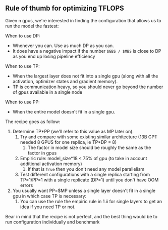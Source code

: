 ## Rule of thumb for optimizing TFLOPS

Given n gpus, we're interested in finding the configuration that allows us to run the model the fastest:

When to use DP:
 - Whenever you can. Use as much DP as you can.
 - It does have a negative impact if the number `$GBS / $MBS` is close to DP as you end up losing pipeline efficiency

When to use TP:
 - When the largest layer does not fit into a single gpu (along with all the activation, optimizer states and gradient memory).
 - TP is communication heavy, so you should never go beyond the number of gpus available in a single node

When to use PP:
 - When the entire model doesn't fit in a single gpu.

The recipe goes as follow:
 1) Determine TP*PP (we'll refer to this value as MP later on):
    1) Try and compare with some existing similar architecture (13B GPT needed 8 GPUS for one replica, ie TP*DP = 8)
       1) The factor in model size should be roughly the same as the factor in gpus
    2) Empiric rule: model_size*18 < 75% of gpu (to take in account additional activation memory)
       1) If that is `True` then you don't need any model parallelism
    3) Test different configurations with a single replica starting from TP=1/PP=1 with a single replicate (DP=1) until you don't have OOM errors
 2) You usually want PP=$MP unless a single layer doesn't fit in a single gpu in which case TP is necessary:
    1) You can use the rule the empiric rule in 1.ii for single layers to get an idea if you need TP or not.

Bear in mind that the recipe is not perfect, and the best thing would be to run configuration individually and benchmark
